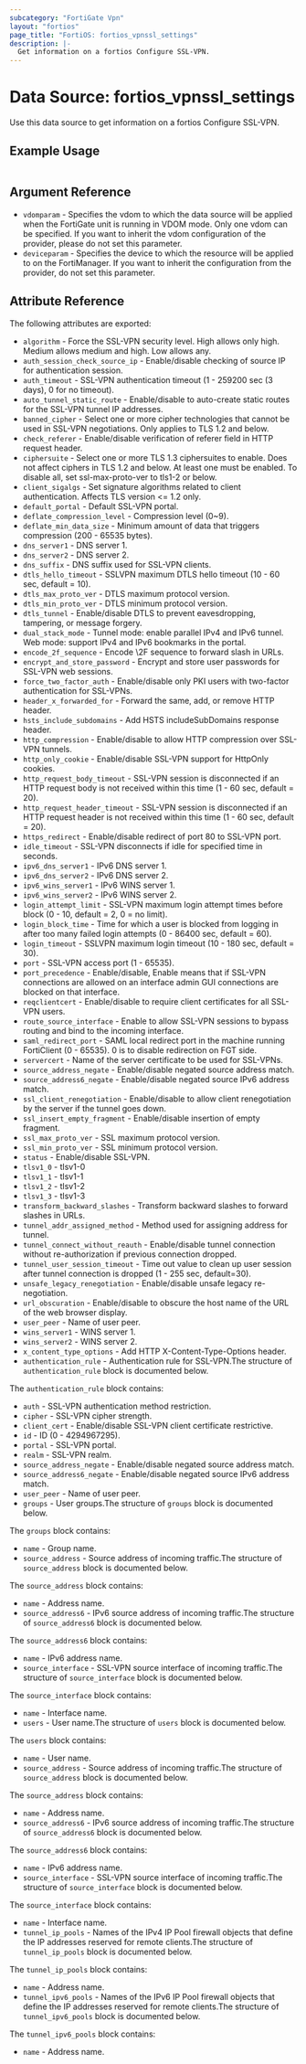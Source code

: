 ```yaml
---
subcategory: "FortiGate Vpn"
layout: "fortios"
page_title: "FortiOS: fortios_vpnssl_settings"
description: |-
  Get information on a fortios Configure SSL-VPN.
---
```


# Data Source: fortios_vpnssl_settings
Use this data source to get information on a fortios Configure SSL-VPN.


## Example Usage

```hcl

```

## Argument Reference

* `vdomparam` - Specifies the vdom to which the data source will be applied when the FortiGate unit is running in VDOM mode. Only one vdom can be specified. If you want to inherit the vdom configuration of the provider, please do not set this parameter.
* `deviceparam` - Specifies the device to which the resource will be applied to on the FortiManager. If you want to inherit the configuration from the provider, do not set this parameter.

## Attribute Reference

The following attributes are exported:

* `algorithm` - Force the SSL-VPN security level. High allows only high. Medium allows medium and high. Low allows any.
* `auth_session_check_source_ip` - Enable/disable checking of source IP for authentication session.
* `auth_timeout` - SSL-VPN authentication timeout (1 - 259200 sec (3 days), 0 for no timeout).
* `auto_tunnel_static_route` - Enable/disable to auto-create static routes for the SSL-VPN tunnel IP addresses.
* `banned_cipher` - Select one or more cipher technologies that cannot be used in SSL-VPN negotiations. Only applies to TLS 1.2 and below.
* `check_referer` - Enable/disable verification of referer field in HTTP request header.
* `ciphersuite` - Select one or more TLS 1.3 ciphersuites to enable. Does not affect ciphers in TLS 1.2 and below. At least one must be enabled. To disable all, set ssl-max-proto-ver to tls1-2 or below.
* `client_sigalgs` - Set signature algorithms related to client authentication. Affects TLS version <= 1.2 only.
* `default_portal` - Default SSL-VPN portal.
* `deflate_compression_level` - Compression level (0~9).
* `deflate_min_data_size` - Minimum amount of data that triggers compression (200 - 65535 bytes).
* `dns_server1` - DNS server 1.
* `dns_server2` - DNS server 2.
* `dns_suffix` - DNS suffix used for SSL-VPN clients.
* `dtls_hello_timeout` - SSLVPN maximum DTLS hello timeout (10 - 60 sec, default = 10).
* `dtls_max_proto_ver` - DTLS maximum protocol version.
* `dtls_min_proto_ver` - DTLS minimum protocol version.
* `dtls_tunnel` - Enable/disable DTLS to prevent eavesdropping, tampering, or message forgery.
* `dual_stack_mode` - Tunnel mode: enable parallel IPv4 and IPv6 tunnel. Web mode: support IPv4 and IPv6 bookmarks in the portal.
* `encode_2f_sequence` - Encode \2F sequence to forward slash in URLs.
* `encrypt_and_store_password` - Encrypt and store user passwords for SSL-VPN web sessions.
* `force_two_factor_auth` - Enable/disable only PKI users with two-factor authentication for SSL-VPNs.
* `header_x_forwarded_for` - Forward the same, add, or remove HTTP header.
* `hsts_include_subdomains` - Add HSTS includeSubDomains response header.
* `http_compression` - Enable/disable to allow HTTP compression over SSL-VPN tunnels.
* `http_only_cookie` - Enable/disable SSL-VPN support for HttpOnly cookies.
* `http_request_body_timeout` - SSL-VPN session is disconnected if an HTTP request body is not received within this time (1 - 60 sec, default = 20).
* `http_request_header_timeout` - SSL-VPN session is disconnected if an HTTP request header is not received within this time (1 - 60 sec, default = 20).
* `https_redirect` - Enable/disable redirect of port 80 to SSL-VPN port.
* `idle_timeout` - SSL-VPN disconnects if idle for specified time in seconds.
* `ipv6_dns_server1` - IPv6 DNS server 1.
* `ipv6_dns_server2` - IPv6 DNS server 2.
* `ipv6_wins_server1` - IPv6 WINS server 1.
* `ipv6_wins_server2` - IPv6 WINS server 2.
* `login_attempt_limit` - SSL-VPN maximum login attempt times before block (0 - 10, default = 2, 0 = no limit).
* `login_block_time` - Time for which a user is blocked from logging in after too many failed login attempts (0 - 86400 sec, default = 60).
* `login_timeout` - SSLVPN maximum login timeout (10 - 180 sec, default = 30).
* `port` - SSL-VPN access port (1 - 65535).
* `port_precedence` - Enable/disable, Enable means that if SSL-VPN connections are allowed on an interface admin GUI connections are blocked on that interface.
* `reqclientcert` - Enable/disable to require client certificates for all SSL-VPN users.
* `route_source_interface` - Enable to allow SSL-VPN sessions to bypass routing and bind to the incoming interface.
* `saml_redirect_port` - SAML local redirect port in the machine running FortiClient (0 - 65535). 0 is to disable redirection on FGT side.
* `servercert` - Name of the server certificate to be used for SSL-VPNs.
* `source_address_negate` - Enable/disable negated source address match.
* `source_address6_negate` - Enable/disable negated source IPv6 address match.
* `ssl_client_renegotiation` - Enable/disable to allow client renegotiation by the server if the tunnel goes down.
* `ssl_insert_empty_fragment` - Enable/disable insertion of empty fragment.
* `ssl_max_proto_ver` - SSL maximum protocol version.
* `ssl_min_proto_ver` - SSL minimum protocol version.
* `status` - Enable/disable SSL-VPN.
* `tlsv1_0` - tlsv1-0
* `tlsv1_1` - tlsv1-1
* `tlsv1_2` - tlsv1-2
* `tlsv1_3` - tlsv1-3
* `transform_backward_slashes` - Transform backward slashes to forward slashes in URLs.
* `tunnel_addr_assigned_method` - Method used for assigning address for tunnel.
* `tunnel_connect_without_reauth` - Enable/disable tunnel connection without re-authorization if previous connection dropped.
* `tunnel_user_session_timeout` - Time out value to clean up user session after tunnel connection is dropped (1 - 255 sec, default=30).
* `unsafe_legacy_renegotiation` - Enable/disable unsafe legacy re-negotiation.
* `url_obscuration` - Enable/disable to obscure the host name of the URL of the web browser display.
* `user_peer` - Name of user peer.
* `wins_server1` - WINS server 1.
* `wins_server2` - WINS server 2.
* `x_content_type_options` - Add HTTP X-Content-Type-Options header.
* `authentication_rule` - Authentication rule for SSL-VPN.The structure of `authentication_rule` block is documented below.

The `authentication_rule` block contains:

* `auth` - SSL-VPN authentication method restriction.
* `cipher` - SSL-VPN cipher strength.
* `client_cert` - Enable/disable SSL-VPN client certificate restrictive.
* `id` - ID (0 - 4294967295).
* `portal` - SSL-VPN portal.
* `realm` - SSL-VPN realm.
* `source_address_negate` - Enable/disable negated source address match.
* `source_address6_negate` - Enable/disable negated source IPv6 address match.
* `user_peer` - Name of user peer.
* `groups` - User groups.The structure of `groups` block is documented below.

The `groups` block contains:

* `name` - Group name.
* `source_address` - Source address of incoming traffic.The structure of `source_address` block is documented below.

The `source_address` block contains:

* `name` - Address name.
* `source_address6` - IPv6 source address of incoming traffic.The structure of `source_address6` block is documented below.

The `source_address6` block contains:

* `name` - IPv6 address name.
* `source_interface` - SSL-VPN source interface of incoming traffic.The structure of `source_interface` block is documented below.

The `source_interface` block contains:

* `name` - Interface name.
* `users` - User name.The structure of `users` block is documented below.

The `users` block contains:

* `name` - User name.
* `source_address` - Source address of incoming traffic.The structure of `source_address` block is documented below.

The `source_address` block contains:

* `name` - Address name.
* `source_address6` - IPv6 source address of incoming traffic.The structure of `source_address6` block is documented below.

The `source_address6` block contains:

* `name` - IPv6 address name.
* `source_interface` - SSL-VPN source interface of incoming traffic.The structure of `source_interface` block is documented below.

The `source_interface` block contains:

* `name` - Interface name.
* `tunnel_ip_pools` - Names of the IPv4 IP Pool firewall objects that define the IP addresses reserved for remote clients.The structure of `tunnel_ip_pools` block is documented below.

The `tunnel_ip_pools` block contains:

* `name` - Address name.
* `tunnel_ipv6_pools` - Names of the IPv6 IP Pool firewall objects that define the IP addresses reserved for remote clients.The structure of `tunnel_ipv6_pools` block is documented below.

The `tunnel_ipv6_pools` block contains:

* `name` - Address name.
